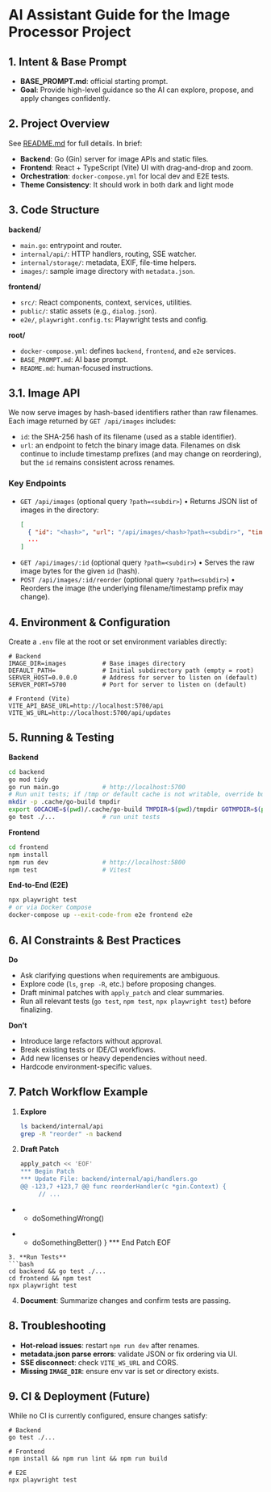 # AI Assistant Guide for the Image Processor Project
<!-- New AI guide begins here -->
## 1. Intent & Base Prompt
- **BASE_PROMPT.md**: official starting prompt.
- **Goal**: Provide high-level guidance so the AI can explore, propose, and apply changes confidently.

## 2. Project Overview
See [README.md](./README.md) for full details. In brief:
- **Backend**: Go (Gin) server for image APIs and static files.
- **Frontend**: React + TypeScript (Vite) UI with drag-and-drop and zoom.
- **Orchestration**: `docker-compose.yml` for local dev and E2E tests.
- **Theme Consistency**: It should work in both dark and light mode

## 3. Code Structure
**backend/**
- `main.go`: entrypoint and router.
- `internal/api/`: HTTP handlers, routing, SSE watcher.
- `internal/storage/`: metadata, EXIF, file-time helpers.
- `images/`: sample image directory with `metadata.json`.

**frontend/**
- `src/`: React components, context, services, utilities.
- `public/`: static assets (e.g., `dialog.json`).
- `e2e/`, `playwright.config.ts`: Playwright tests and config.

**root/**
 - `docker-compose.yml`: defines `backend`, `frontend`, and `e2e` services.
 - `BASE_PROMPT.md`: AI base prompt.
 - `README.md`: human-focused instructions.

## 3.1. Image API
We now serve images by hash-based identifiers rather than raw filenames. Each image returned by `GET /api/images` includes:
  - `id`: the SHA-256 hash of its filename (used as a stable identifier).
  - `url`: an endpoint to fetch the binary image data.
Filenames on disk continue to include timestamp prefixes (and may change on reordering), but the `id` remains consistent across renames.

### Key Endpoints
- `GET /api/images` (optional query `?path=<subdir>`)
  • Returns JSON list of images in the directory:
    ```json
    [
      { "id": "<hash>", "url": "/api/images/<hash>?path=<subdir>", "timestamp": "<RFC3339>" },
      ...
    ]
    ```
- `GET /api/images/:id` (optional query `?path=<subdir>`)
  • Serves the raw image bytes for the given `id` (hash).
- `POST /api/images/:id/reorder` (optional query `?path=<subdir>`)
  • Reorders the image (the underlying filename/timestamp prefix may change).

## 4. Environment & Configuration
Create a `.env` file at the root or set environment variables directly:
```env
# Backend
IMAGE_DIR=images          # Base images directory
DEFAULT_PATH=             # Initial subdirectory path (empty = root)
SERVER_HOST=0.0.0.0       # Address for server to listen on (default)
SERVER_PORT=5700          # Port for server to listen on (default)

# Frontend (Vite)
VITE_API_BASE_URL=http://localhost:5700/api
VITE_WS_URL=http://localhost:5700/api/updates
```

## 5. Running & Testing
**Backend**
```bash
cd backend
go mod tidy
go run main.go            # http://localhost:5700
# Run unit tests; if /tmp or default cache is not writable, override build dirs:
mkdir -p .cache/go-build tmpdir
export GOCACHE=$(pwd)/.cache/go-build TMPDIR=$(pwd)/tmpdir GOTMPDIR=$(pwd)/tmpdir
go test ./...             # run unit tests
```

**Frontend**
```bash
cd frontend
npm install
npm run dev               # http://localhost:5800
npm test                  # Vitest
```

**End-to-End (E2E)**
```bash
npx playwright test
# or via Docker Compose
docker-compose up --exit-code-from e2e frontend e2e
```

## 6. AI Constraints & Best Practices
**Do**
- Ask clarifying questions when requirements are ambiguous.
- Explore code (`ls`, `grep -R`, etc.) before proposing changes.
- Draft minimal patches with `apply_patch` and clear summaries.
- Run all relevant tests (`go test`, `npm test`, `npx playwright test`) before finalizing.

**Don’t**
- Introduce large refactors without approval.
- Break existing tests or IDE/CI workflows.
- Add new licenses or heavy dependencies without need.
- Hardcode environment-specific values.

## 7. Patch Workflow Example
1. **Explore**
   ```bash
   ls backend/internal/api
   grep -R "reorder" -n backend
   ```
2. **Draft Patch**
   ```bash
   apply_patch << 'EOF'
   *** Begin Patch
   *** Update File: backend/internal/api/handlers.go
   @@ -123,7 +123,7 @@ func reorderHandler(c *gin.Context) {
        // ...
-   -    doSomethingWrong()
+   +    doSomethingBetter()
   }
   *** End Patch
   EOF
   ```
3. **Run Tests**
   ```bash
   cd backend && go test ./...
   cd frontend && npm test
   npx playwright test
   ```
4. **Document**: Summarize changes and confirm tests are passing.

## 8. Troubleshooting
- **Hot-reload issues**: restart `npm run dev` after renames.
- **metadata.json parse errors**: validate JSON or fix ordering via UI.
- **SSE disconnect**: check `VITE_WS_URL` and CORS.
- **Missing `IMAGE_DIR`**: ensure env var is set or directory exists.

## 9. CI & Deployment (Future)
While no CI is currently configured, ensure changes satisfy:
```
# Backend
go test ./...

# Frontend
npm install && npm run lint && npm run build

# E2E
npx playwright test
```
<!-- New AI guide ends here -->